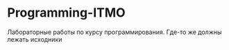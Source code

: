 ﻿# Programming-ITMO
Лабораторные работы по курсу программирования. 
Где-то же должны лежать исходники


